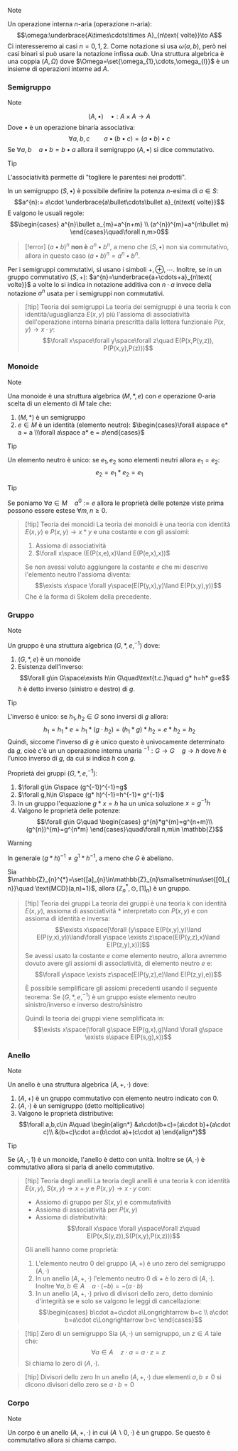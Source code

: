 >[!note]
>Un operazione interna $n$-aria (operazione $n$-aria): $$\omega:\underbrace{A\times\cdots\times A}_{n\text{ volte}}\to A$$
>Ci interesseremo ai casi $n=0,1,2$.
>Come notazione si usa $\omega(a,b)$, però nei casi binari si può usare la notazione infissa $a\omega b$.
>Una struttura algebrica è una coppia $(A,\Omega)$ dove $\Omega=\set{\omega_{1},\cdots,\omega_{l}}$ è un insieme di operazioni interne ad $A$.
### Semigruppo
>[!note]
>$$(A,\bullet)\quad \bullet: A\times A\to A$$
>Dove $\bullet$ è un operazione binaria associativa: $$\forall a,b,c\qquad a\bullet (b\bullet c)=(a\bullet b)\bullet c$$
>Se $\forall a,b\quad a\bullet b= b\bullet a$ allora il semigruppo $(A,\bullet)$ si dice commutativo.

>[!tip]
>L'associatività permette di "togliere le parentesi nei prodotti".

In un semigruppo $(S,\bullet)$ è possibile definire la potenza $n$-esima di $a\in S$: $$a^{n}:= a\cdot \underbrace{a\bullet\cdots\bullet a}_{n\text{ volte}}$$
E valgono le usuali regole: $$\begin{cases}
a^{n}\bullet a_{m}=a^{n+m} \\
(a^{n})^{m}=a^{n\bullet m}
\end{cases}\quad\forall n,m>0$$

>[!error]
>$(a\bullet b)^{n}$ **non è** $a^{n}\bullet b^{n}$, a meno che $(S,\bullet)$ non sia commutativo, allora in questo caso $(a\bullet b)^{n}=a^{n}\bullet b^{n}$.

Per i semigruppi commutativi, si usano i simboli $+, \oplus,\cdots$. Inoltre, se in un gruppo commutativo $(S,+)$: $a^{n}=\underbrace{a+\cdots+a}_{n\text{ volte}}$ a volte lo si indica in notazione additiva con $n\cdot a$ invece della notazione $a^{n}$ usata per i semigruppi non commutativi.

>[!tip] Teoria dei semigruppi
>La teoria dei semigruppi è una teoria k con identità/uguaglianza $E(x,y)$ più l'assioma di associatività dell'operazione interna binaria prescritta dalla lettera funzionale $P(x,y)\to x\cdot y$: $$\forall x\space\forall y\space\forall z\quad E(P(x,P(y,z)), P(P(x,y),P(z)))$$

### Monoide
>[!note]
>Una monoide è una struttura algebrica $(M, *, e)$ con $e$ operazione $0$-aria scelta di un elemento di $M$ tale che:
>1. $(M,*)$ è un semigruppo
>2. $e\in M$ è un identità (elemento neutro): $\begin{cases}\forall a\space e* a = a \\\forall a\space a* e = a\end{cases}$

>[!tip]
>Un elemento neutro è unico: se $e_{1},e_{2}$ sono elementi neutri allora $e_{1}=e_{2}$: $$e_{2}=e_{1}* e_{2}=e_{1}$$

>[!tip]
>Se poniamo $\forall a\in M\quad a^{0}:=e$ allora le proprietà delle potenze viste prima possono essere estese $\forall m,n\geq0$.

>[!tip] Teoria dei monoidi
>La teoria dei monoidi è una teoria con identità $E(x,y)$ e $P(x,y)\to x* y$ e una costante e con gli assiomi:
>1. Assioma di associatività
>2. $\forall x\space (E(P(x,e),x)\land E(P(e,x),x))$ 
>
>Se non avessi voluto aggiungere la costante $e$ che mi descrive l'elemento neutro l'assioma diventa: $$\exists x\space \forall y\space(E(P(y,x),y)\land E(P(x,y),y))$$
>Che è la forma di Skolem della precedente.

### Gruppo
>[!note]
>Un gruppo è una struttura algebrica $(G,*,e,^{-1})$ dove:
>1. $(G,*,e)$ è un monoide
>2. Esistenza dell'inverso: $$\forall g\in G\space\exists h\in G\quad\text{t.c.}\quad g* h=h* g=e$$$h$ è detto inverso (sinistro e destro) di $g$.

>[!tip]
>L'inverso è unico: se $h_{1},h_{2}\in G$ sono inversi di $g$ allora: $$h_{1}=h_{1}* e=h_{1}*(g\cdot h_{2})=(h_{1}* g)* h_{2}=e* h_{2}=h_{2}$$
>Quindi, siccome l'inverso di $g$ è unico questo è univocamente determinato da $g$, cioè c'è un un operazione interna unaria $^{-1}:G\to G\quad g\to h$ dove $h$ è l'unico inverso di $g$, da cui si indica $h$ con $g$.

Proprietà dei gruppi $(G,*,e,^{-1})$:
1. $\forall g\in G\space (g^{-1})^{-1}=g$
2. $\forall g,h\in G\space (g* h)^{-1}=h^{-1}* g^{-1}$
3. In un gruppo l'equazione $g*x=h$ ha un unica soluzione $x=g^{-1}h$
4. Valgono le proprietà delle potenze: $$\forall g\in G\quad \begin{cases}
g^{n}*g^{m}=g^{n+m}\\
(g^{n})^{m}=g^{n*m}
\end{cases}\quad\forall n,m\in \mathbb{Z}$$
>[!warning]
>In generale $(g*h)^{-1}\neq g^{1}*h^{-1}$, a meno che $G$ è abeliano.

Sia $\mathbb{Z}_{n}^{*}=\set{[a]_{n}\in\mathbb{Z}_{n}\smallsetminus\set{[0]_{n}}\quad \text{MCD}(a,n)=1}$, allora $(\mathbb{Z}_{n}^{*},\odot,[1]_{n})$ è un gruppo.

>[!tip] Teoria dei gruppi
>La teoria dei gruppi è una teoria k con identità $E(x,y)$, assioma di associatività $*$ interpretato con $P(x,y)$ e con assioma di identità e inversa: $$\exists x\space[\forall (y\space E(P(x,y),y)\land E(P(y,x),y))\land\forall y\space \exists z\space(E(P(y,z),x)\land E(P(z,y),x))]$$Se avessi usato la costante $e$ come elemento neutro, allora avremmo dovuto avere gli assiomi di associatività, di elemento neutro $e$ e: $$\forall y\space \exists z\space(E(P(y,z),e)\land E(P(z,y),e))$$
>
>È possibile semplificare gli assiomi precedenti usando il seguente teorema:
>Se $(G,*,e,^{-1})$ è un gruppo esiste elemento neutro sinistro/inverso e inverso destro/sinistro
>
>Quindi la teoria dei gruppi viene semplificata in: $$\exists x\space(\forall g\space E(P(g,x),g)\land \forall g\space \exists s\space E(P(s,g),x))$$

### Anello
>[!note]
>Un anello è una struttura algebrica $(A,+,\cdot)$ dove:
>1. $(A,+)$ è un gruppo commutativo con elemento neutro indicato con $0$.
>2. $(A,\cdot)$ è un semigruppo (detto moltiplicativo)
>3. Valgono le proprietà distributive: $$\forall a,b,c\in A\quad \begin{align*}
&a\cdot(b+c)=(a\cdot b)+(a\cdot c)\\
&(b+c)\cdot a=(b\cdot a)+(c\cdot a)
\end{align*}$$

>[!tip]
>Se $(A,\cdot,1)$ è un monoide, l'anello è detto con unità. Inoltre se $(A,\cdot)$ è commutativo allora si parla di anello commutativo.

>[!tip] Teoria degli anelli
>La teoria degli anelli è una teoria k con identità $E(x,y)$, $S(x,y)\to x+y$ e $P(x,y)\to x\cdot y$ con:
>- Assiomo di gruppo per $S(x,y)$ e commutatività
>- Assioma di associatività per $P(x,y)$
>- Assioma di distributività: $$\forall x\space \forall y\space\forall z\quad E(P(x,S(y,z)),S(P(x,y),P(x,z)))$$
>
>Gli anelli hanno come proprietà:
>1. L'elemento neutro $0$ del gruppo $(A,+)$ è uno zero del semigruppo $(A,\cdot)$
>2. In un anello $(A,+,\cdot)$ l'elemento neutro $0$ di $+$ è lo zero di $(A,\cdot)$. Inoltre $\forall a,b\in A\quad a\cdot(-b)=-(a\cdot b)$
>3. In un anello $(A,+,\cdot)$ privo di divisori dello zero, detto dominio d'integrità se e solo se valgono le leggi di cancellazione: $$\begin{cases}
b\cdot a=c\cdot a\Longrightarrow b=c \\
a\cdot b=a\cdot c\Longrightarrow b=c
\end{cases}$$

>[!tip] Zero di un semigruppo
>Sia $(A,\cdot)$ un semigruppo, un $z\in A$ tale che: $$\forall a\in A\quad z\cdot a = a\cdot z=z$$
>Si chiama lo zero di $(A,\cdot)$.

>[!tip] Divisori dello zero
>In un anello $(A,+,\cdot)$ due elementi $a,b\neq0$ si dicono divisori dello zero se $a\cdot b=0$

### Corpo
>[!note]
>Un corpo è un anello $(A,+,\cdot)$ in cui $(A\smallsetminus{0},\cdot)$ è un gruppo. Se questo è commutativo allora si chiama campo.

